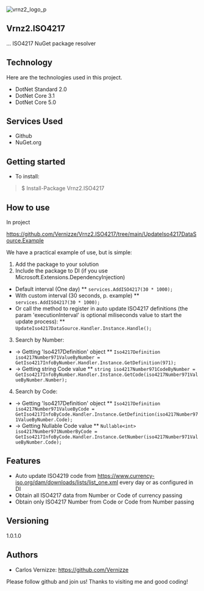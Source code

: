 ![vrnz2_logo_p](https://user-images.githubusercontent.com/18154661/112667675-53338780-8e3c-11eb-93d2-0fd0f57e35ce.jpg)

## Vrnz2.ISO4217

... ISO4217 NuGet package resolver


## Technology 

Here are the technologies used in this project.

* DotNet Standard 2.0
* DotNet Core 3.1
* DotNet Core 5.0


## Services Used

* Github
* NuGet.org


## Getting started

* To install:
>    $ Install-Package Vrnz2.ISO4217

## How to use

In project 

https://github.com/Vernizze/Vrnz2.ISO4217/tree/main/UpdateIso4217DataSource.Example

We have a practical example of use, but is simple:

1. Add the package to your solution
2. Include the package to DI (if you use Microsoft.Extensions.DependencyInjection)
* Default interval (One day)
** ```services.AddISO4217(30 * 1000);```
* With custom interval (30 seconds, p. example)
** ```services.AddISO4217(30 * 1000);```
* Or call the method to register in auto update ISO4217 definitions (the param 'executionInterval' is optional miliseconds value to start the update process): 
** ```UpdateIso4217DataSource.Handler.Instance.Handle();```
3. Search by Number:
* -> Getting 'Iso4217Definition' object
** ```Iso4217Definition iso4217Number971ValueByNumber = GetIso4217InfoByNumber.Handler.Instance.GetDefinition(971);```
* -> Getting string Code value
** ```string iso4217Number971CodeByNumber = GetIso4217InfoByNumber.Handler.Instance.GetCode(iso4217Number971ValueByNumber.Number);```
4. Search by Code:
* -> Getting 'Iso4217Definition' object
** ```Iso4217Definition iso4217Number971ValueByCode = GetIso4217InfoByCode.Handler.Instance.GetDefinition(iso4217Number971ValueByNumber.Code);```
* -> Getting Nullable<int> Code value
** ```Nullable<int> iso4217Number971NumberByCode = GetIso4217InfoByCode.Handler.Instance.GetNumber(iso4217Number971ValueByNumber.Code);```


## Features

  - Auto update ISO4219 code from https://www.currency-iso.org/dam/downloads/lists/list_one.xml every day or as configured in DI
  - Obtain all ISO4217 data from Number or Code of currency passing
  - Obtain only ISO4217 Number from Code or Code from Number passing


## Versioning

1.0.1.0


## Authors

* Carlos Vernizze: https://github.com/Vernizze


Please follow github and join us!
Thanks to visiting me and good coding!
